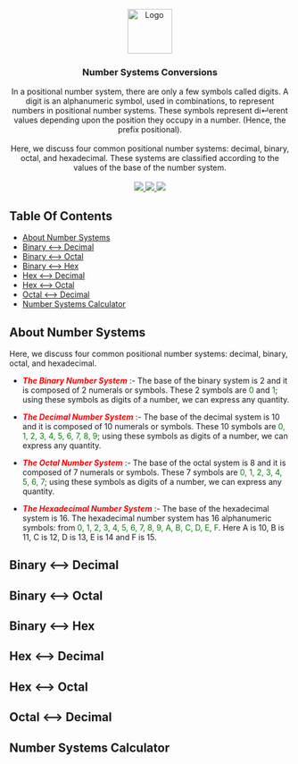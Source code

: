 <p align="center">
  <a href="https://github.com/Yousinator/Math-For-Computing">
    <img src="https://github.com/ShaanCoding/ReadME-Generator/blob/main/images/logo.png" alt="Logo" width="80" height="80">
  </a>
</p>
<h3 align="center">Number Systems Conversions</h3>

<p align="center">
    In a positional number system, there are only a few symbols called digits. A digit is an alphanumeric symbol, used in combinations, to represent numbers in positional number systems. These symbols represent di↵erent values depending upon the position they occupy in a number. (Hence, the prefix positional). <br><br>Here, we discuss four common positional number systems: decimal, binary, octal, and hexadecimal.
These systems are classified according to the values of the base of the number system.
    <br/>
    <br/>
    <a href="">
    <img src="https://img.shields.io/badge/Written%20with-VS%20Code-blue.svg">
    <img src="https://img.shields.io/badge/Written in-C-blue.svg">
    <img src="https://img.shields.io/badge/Written%20in-Java-red.svg">

  </a>
  </p>

## Table Of Contents

- [About Number Systems](About-Number-Systems)
- [Binary <--> Decimal](Binary-<-->-Decimal)
- [Binary <--> Octal](Binary-<-->-Octal)
- [Binary <--> Hex](Binary-<-->-Hex)
- [Hex <--> Decimal](Hex-<-->-Decimal)
- [Hex <--> Octal](Hex-<-->-Octal)
- [Octal <--> Decimal](Octal-<-->-Decimal)
- [Number Systems Calculator](Number-Systems-Calculator)

## About Number Systems

Here, we discuss four common positional number systems: decimal, binary, octal, and hexadecimal.

- <span style="color:red">**_The Binary Number System_**</span> :- The base of the binary system is 2 and it is composed of 2 numerals or symbols. These 2 symbols are <span style="color:green">0</span> and <span style="color:green">1</span>; using these symbols as digits of a number, we can express any quantity.

- <span style="color:red"> **_The Decimal Number System_**</span> :- The base of the decimal system is 10 and it is composed of 10 numerals or symbols. These 10 symbols are <span style="color:green">0, 1, 2, 3, 4, 5, 6, 7, 8, 9</span>; using these symbols as digits of a number, we can express any quantity.

- <span style="color:red">**_The Octal Number System_**</span> :- The base of the octal system is 8 and it is composed of 7 numerals or symbols. These 7 symbols are <span style="color:green">0, 1, 2, 3, 4, 5, 6, 7</span>; using these symbols as digits of a number, we can express any quantity.

- <span style="color:red"> **_The Hexadecimal Number System_**</span> :- The base of the hexadecimal system is 16. The hexadecimal number system has 16 alphanumeric symbols: from <span style="color:green">0, 1, 2, 3, 4, 5, 6, 7, 8, 9, A, B, C, D, E, F</span>. Here A is 10, B is 11, C is 12, D is 13, E is 14 and F is 15.

## Binary <--> Decimal

## Binary <--> Octal

## Binary <--> Hex

## Hex <--> Decimal

## Hex <--> Octal

## Octal <--> Decimal

## Number Systems Calculator
